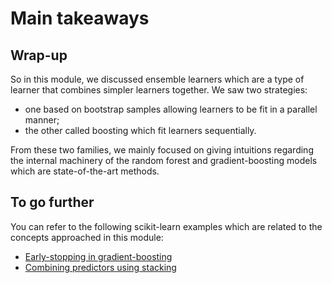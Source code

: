 # Main takeaways

## Wrap-up

<!-- Quick wrap-up for the module -->

So in this module, we discussed ensemble learners which are a type of
learner that combines simpler learners together. We saw two strategies:

- one based on bootstrap samples allowing learners to be fit in a parallel
  manner;
- the other called boosting which fit learners sequentially.

From these two families, we mainly focused on giving intuitions regarding the
internal machinery of the random forest and gradient-boosting models which
are state-of-the-art methods.

## To go further

<!-- Some extra links of content to go further -->

You can refer to the following scikit-learn examples which are related to
the concepts approached in this module:

- [Early-stopping in gradient-boosting](https://scikit-learn.org/stable/auto_examples/ensemble/plot_gradient_boosting_early_stopping.html#sphx-glr-auto-examples-ensemble-plot-gradient-boosting-early-stopping-py)
- [Combining predictors using stacking](https://scikit-learn.org/stable/auto_examples/ensemble/plot_stack_predictors.html#sphx-glr-auto-examples-ensemble-plot-stack-predictors-py)
